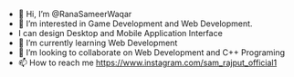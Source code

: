 - 👋 Hi, I’m @RanaSameerWaqar
- 👀 I’m interested in Game Development and Web Development.
- I can design Desktop and Mobile Application Interface
- 🌱 I’m currently learning Web Development
- 💞️ I’m looking to collaborate on Web Development and C++ Programing
- 📫 How to reach me https://www.instagram.com/sam_rajput_official1
<!---
RanaSameerWaqar/RanaSameerWaqar is a ✨ special ✨ repository because its `README.md` (this file) appears on your GitHub profile.
You can click the Preview link to take a look at your changes.
--->

